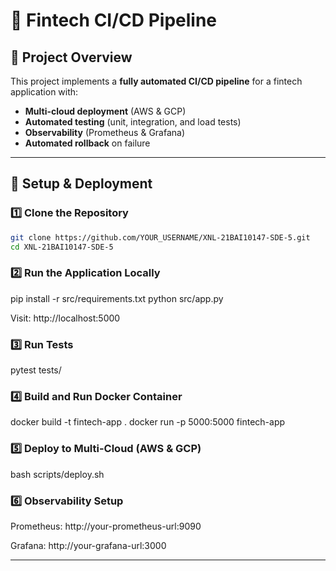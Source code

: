 # 🚀 Fintech CI/CD Pipeline

## 📌 Project Overview
This project implements a **fully automated CI/CD pipeline** for a fintech application with:
- **Multi-cloud deployment** (AWS & GCP)
- **Automated testing** (unit, integration, and load tests)
- **Observability** (Prometheus & Grafana)
- **Automated rollback** on failure


---

## 🚀 Setup & Deployment
### 1️⃣ Clone the Repository
```bash
git clone https://github.com/YOUR_USERNAME/XNL-21BAI10147-SDE-5.git
cd XNL-21BAI10147-SDE-5
```

### 2️⃣ Run the Application Locally
pip install -r src/requirements.txt
python src/app.py

Visit: http://localhost:5000

### 3️⃣ Run Tests
pytest tests/

### 4️⃣ Build and Run Docker Container
docker build -t fintech-app .
docker run -p 5000:5000 fintech-app

### 5️⃣ Deploy to Multi-Cloud (AWS & GCP)
bash scripts/deploy.sh

### 6️⃣ Observability Setup
Prometheus: http://your-prometheus-url:9090

Grafana: http://your-grafana-url:3000

---
